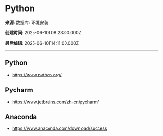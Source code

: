 # Python

**来源**: 数据库: 环境安装

**创建时间**: 2025-06-10T08:23:00.000Z

**最后编辑**: 2025-06-10T14:11:00.000Z

---

## Python

- https://www.python.org/


## Pycharm

- https://www.jetbrains.com/zh-cn/pycharm/


## Anaconda

- https://www.anaconda.com/download/success


